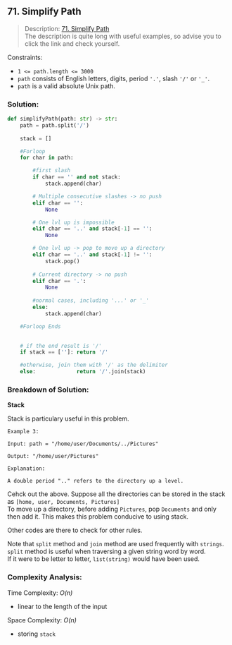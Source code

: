 ## 71. Simplify Path

>Description: [71. Simplify Path](https://leetcode.com/problems/simplify-path/description/)\
The description is quite long with useful examples, so advise you to click the link and check yourself.


Constraints:

- <code>1 <= path.length <= 3000</code> 
- `path` consists of English letters, digits, period `'.'`, slash `'/'` or `'_'`.
- `path` is a valid absolute Unix path.


### Solution: 

```python
def simplifyPath(path: str) -> str:
    path = path.split('/')
    
    stack = []

    #Forloop
    for char in path:

        #first slash
        if char == '' and not stack:
            stack.append(char)

        # Multiple consecutive slashes -> no push
        elif char == '':
            None

        # One lvl up is impossible
        elif char == '..' and stack[-1] == '':
            None

        # One lvl up -> pop to move up a directory
        elif char == '..' and stack[-1] != '':
            stack.pop()    
        
        # Current directory -> no push
        elif char == '.':
            None
            
        #normal cases, including '...' or '_'
        else:
            stack.append(char)    

    #Forloop Ends

    
    # if the end result is '/'
    if stack == ['']: return '/'

    #otherwise, join them with '/' as the delimiter
    else:             return '/'.join(stack)
```
### Breakdown of Solution:

**Stack**

Stack is particulary useful in this problem.

```
Example 3:

Input: path = "/home/user/Documents/../Pictures"

Output: "/home/user/Pictures"

Explanation:

A double period ".." refers to the directory up a level.
```

Cehck out the above. Suppose all the directories can be stored in the stack as `[home, user, Documents, Pictures]`\
To move up a directory, before adding `Pictures`, pop `Documents` and only then add it. This makes this problem conducive to using stack.

Other codes are there to check for other rules.

Note that `split` method and `join` method are used frequently with `strings`.\
`split` method is useful when traversing a given string word by word.\
If it were to be letter to letter, `list(string)` would have been used.

### Complexity Analysis:

Time Complexity: *O(n)*

- linear to the length of the input

Space Complexity: *O(n)*

- storing `stack`
